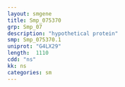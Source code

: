 ```yaml
---
layout: smgene
title: Smp_075370
grp: Smp_07
description: "hypothetical protein"
smp: Smp_075370.1
uniprot: "G4LX29"
length:  1110
cdd: "ns"
kk: ns
categories: sm
---
```

